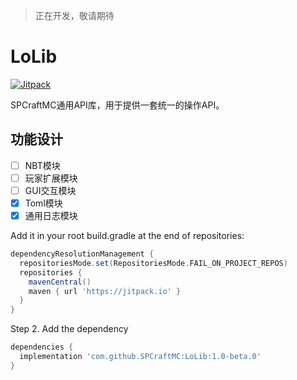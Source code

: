 > 正在开发，敬请期待

# LoLib

[![Jitpack](https://jitpack.io/v/SPCraftMC/LoLib.svg)](https://jitpack.io/v/SPCraftMC/LoLib)

SPCraftMC通用API库，用于提供一套统一的操作API。

## 功能设计

- [ ] NBT模块
- [ ] 玩家扩展模块
- [ ] GUI交互模块
- [x] Toml模块
- [x] 通用日志模块

Add it in your root build.gradle at the end of repositories:
```gradle
dependencyResolutionManagement {
  repositoriesMode.set(RepositoriesMode.FAIL_ON_PROJECT_REPOS)
  repositories {
    mavenCentral()
    maven { url 'https://jitpack.io' }
  }
}
```
Step 2. Add the dependency

```gradle
dependencies {
  implementation 'com.github.SPCraftMC:LoLib:1.0-beta.0'
}
```
